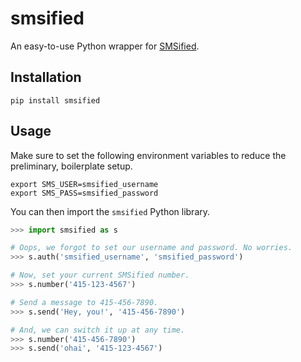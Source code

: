 smsified
========

An easy-to-use Python wrapper for [SMSified](https://smsified.com/).


Installation
------------

```
pip install smsified
```


Usage
-----

Make sure to set the following environment variables to reduce
the preliminary, boilerplate setup.

```
export SMS_USER=smsified_username
export SMS_PASS=smsified_password
```

You can then import the `smsified` Python library.

```python
>>> import smsified as s

# Oops, we forgot to set our username and password. No worries.
>>> s.auth('smsified_username', 'smsified_password')

# Now, set your current SMSified number.
>>> s.number('415-123-4567')

# Send a message to 415-456-7890.
>>> s.send('Hey, you!', '415-456-7890')

# And, we can switch it up at any time.
>>> s.number('415-456-7890')
>>> s.send('ohai', '415-123-4567')
```
